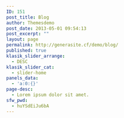 ```yaml
---
ID: 151
post_title: Blog
author: Themesdemo
post_date: 2013-05-01 09:54:13
post_excerpt: ""
layout: page
permalink: http://generasite.cf/demo/blog/
published: true
klasik_slider_arrange:
  - DESC
klasik_slider_cat:
  - slider-home
panels_data:
  - 'a:0:{}'
page-desc:
  - Lorem ipsum dolor sit amet.
sfw_pwd:
  - huYSdEiJu6bA
---
```

